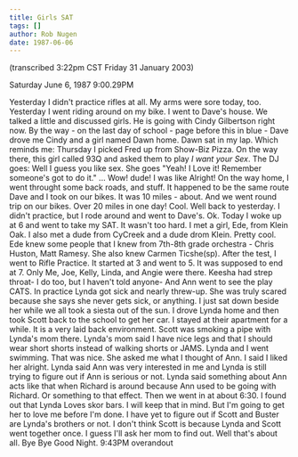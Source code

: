 ```yaml
---
title: Girls SAT
tags: []
author: Rob Nugen
date: 1987-06-06
---
```


<p class=note>(transcribed 3:22pm CST Friday 31 January 2003)</p>

<p class=date>Saturday June 6, 1987 9:00.29PM</p>

<p>Yesterday I didn't practice rifles at all.  My arms were sore
today, too.  Yesterday I went riding around on my bike.  I went to
Dave's house.  We talked a little and discussed girls.  He is going
with Cindy Gilbertson right now.  By the way - on the last day of
school - page before this in blue - Dave drove me Cindy and a girl
named Dawn home.  Dawn sat in my lap.  Which reminds me: Thursday I
picked Fred up from Show-Biz Pizza.  On the way there, this girl
called 93Q and asked them to play <em>I want your Sex</em>.  The DJ
goes: Well I guess you like sex.  She goes "Yeah!  I Love it!
Remember someone's got to do it." ... Wow! dude!  I was like Alright!
On the way home, I went throught some back roads, and stuff.  It
happened to be the same route Dave and I took on our bikes.  It was 10
miles - about.  And we went round trip on our bikes.  Over 20 miles in
one day!  Cool.  Well back to yesterday.  I didn't practice, but I
rode around and went to Dave's.  Ok.  Today I woke up at 6 and went to
take my SAT.  It wasn't too hard.  I met a girl, Ede, from Klein Oak.
I also met a dude from CyCreek and a dude drom Klein.  Pretty cool.
Ede knew some people that I knew from 7th-8th grade orchestra - Chris
Huston, Matt Ramesy.  She also knew Carmen Ticshe(sp). After the test,
I went to Rifle Practice.  It started at 3 and went to 5.  It was
supposed to end at 7.  Only Me, Joe, Kelly, Linda, and Angie were
there.  Keesha had strep throat- I do too, but I haven't told anyone-
And Ann went to see the play CATS. In practice Lynda got sick and
nearly threw-up.  She was truly scared because she says she never gets
sick, or anything.  I just sat down beside her while we all took a
siesta out of the sun.  I drove Lynda home and then took Scott back to
the school to get her car.  I stayed at their apartment for a while.
It is a very laid back environment.  Scott was smoking a pipe with
Lynda's mom there.  Lynda's mom said I have nice legs and that I should
wear short shorts instead of walking shorts or JAMS. Lynda and I went
swimming.  That was nice.  She asked me what I thought of Ann.  I said
I liked her alright.  Lynda said Ann was very interested in me and
Lynda is still trying to figure out if Ann is serious or not.  Lynda
said something about Ann acts like that when Richard is around because
Ann used to be going with Richard.  Or something to that effect.  Then
we went in at about 6:30. I found out that Lynda Loves skor bars.  I
will keep that in mind.  But I'm going to get her to love me before
I'm done.  I have yet to figure out if Scott and Buster are Lynda's
brothers or not.  I don't think Scott is because Lynda and Scott went
together once.  I guess I'll ask her mom to find out.  Well that's
about all.  Bye Bye Good Night.  9:43PM overandout</p>
